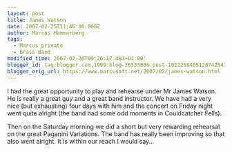 ```yaml
---
layout: post
title: James Watson
date: 2007-02-25T11:46:00.000Z
author: Marcus Hammarberg
tags:
  - Marcus private
  - Brass Band
modified_time: 2007-02-26T09:26:17.483+01:00'
blogger_id: tag:blogger.com,1999:blog-36533086.post-1022268405128742543
blogger_orig_url: https://www.marcusoft.net/2007/02/james-watson.html
---
```


I had the great opportunity to play and rehearse under Mr James Watson. He is really a great guy and a great band instructor. We have had a very nice (but exhausting) four days with him and the concert on Friday night went quite alright (the band had some odd moments in Couldcatcher Fells).

Then on the Saturday morning we did a short but very rewarding rehearsal on the great Paganini Variations. The band has really been improving so that also went alright. It is within our reach I would say...
